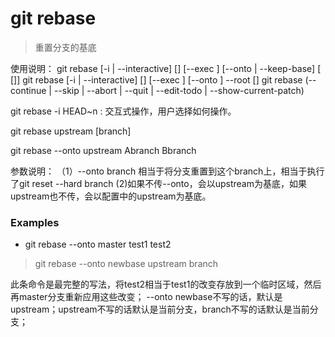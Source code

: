 # git rebase
> 重置分支的基底

使用说明：
git rebase [-i | --interactive] [<options>] [--exec <cmd>]
	[--onto <newbase> | --keep-base] [<upstream> [<branch>]]
git rebase [-i | --interactive] [<options>] [--exec <cmd>] [--onto <newbase>]
	--root [<branch>]
git rebase (--continue | --skip | --abort | --quit | --edit-todo | --show-current-patch)

git rebase -i HEAD~n : 交互式操作，用户选择如何操作。

git rebase upstream [branch]

git rebase --onto upstream Abranch Bbranch


参数说明：
（1）--onto branch
相当于将分支重置到这个branch上，相当于执行了git reset --hard branch
(2)如果不传--onto，会以upstream为基底，如果upstream也不传，会以配置中的upstream为基底。

### Examples

- git rebase --onto master test1 test2
> git rebase --onto newbase upstream branch

此条命令是最完整的写法，将test2相当于test1的改变存放到一个临时区域，然后再master分支重新应用这些改变；
--onto newbase不写的话，默认是upstream；upstream不写的话默认是当前分支，branch不写的话默认是当前分支；
